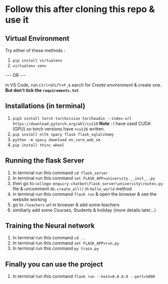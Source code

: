 # Follow this after cloning this repo & use it

## Virtual Environment

Try either of these methods :

1. `pip install virtualenv`
2. `virtualenv venv`

--- OR ---

in VS Code, run `Ctrl+Shift+P` ,s earch for _Create environment_ & create one. **But don't tick the `requirements.txt`**

## Installations (in terminal)

1. `pip3 install torch torchvision torchaudio --index-url https://download.pytorch.org/whl/cu118`
   **Note** : I have used CUDA (GPU) so torch versions have `+cu116` written.
2. `pip install nltk spacy flask flask_sqlalchemy`
3. `python -m spacy download en_core_web_sm`
4. `pip install thinc wheel`

## Running the flask Server

1. In terminal run this command `cd flask_server`
2. In terminal run this command `set FLASK_APP=university.__init__.py`
3. then go to `college-enquiry-chatbot\flask_server\university\routes.py` file & uncomment `db.create_all()` in `hello_world` method
4. in terminal run this command `flask run` & open the browser & see the website working
5. go to `/teachers` url in browser & add some teachers
6. similiarly add some Courses, Students & holiday (more details later...)

## Training the Neural network

1. In terminal run this command `cd ..`
2. In terminal run this command `set FLASK_APP=run.py`
3. In terminal run this command `py train.py`

<!-- set FLASK_ENV=development
flask run -->

## Finally you can use the project

1. In terminal run this command `flask run --host=0.0.0.0 --port=5000`
